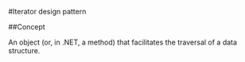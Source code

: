 ﻿#Iterator design pattern

##Concept

An object (or, in .NET, a method) that facilitates the traversal of a data structure.